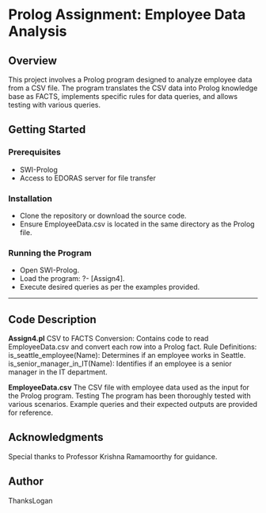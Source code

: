 # Prolog Assignment: Employee Data Analysis

## Overview

This project involves a Prolog program designed to analyze employee data from a CSV file. The program translates the CSV data into Prolog knowledge base as FACTS, implements specific rules for data queries, and allows testing with various queries.

## Getting Started

### Prerequisites
+ SWI-Prolog
+ Access to EDORAS server for file transfer

### Installation

+ Clone the repository or download the source code.
+ Ensure EmployeeData.csv is located in the same directory as the Prolog file.

### Running the Program

+ Open SWI-Prolog.
+ Load the program: ?- [Assign4].
+ Execute desired queries as per the examples provided.

***

## Code Description

**Assign4.pl**
CSV to FACTS Conversion: Contains code to read EmployeeData.csv and convert each row into a Prolog fact.
Rule Definitions:
is_seattle_employee(Name): Determines if an employee works in Seattle.
is_senior_manager_in_IT(Name): Identifies if an employee is a senior manager in the IT department.

**EmployeeData.csv**
The CSV file with employee data used as the input for the Prolog program.
Testing
The program has been thoroughly tested with various scenarios.
Example queries and their expected outputs are provided for reference.

## Acknowledgments

Special thanks to Professor Krishna Ramamoorthy for guidance.

## Author

ThanksLogan
